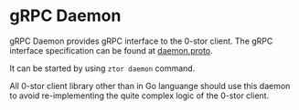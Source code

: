 # gRPC Daemon

gRPC Daemon provides gRPC interface to the 0-stor client.
The gRPC interface specification can be found at [daemon.proto](./schema/daemon.proto).

It can be started by using `ztor daemon` command.

All 0-stor client library other than in Go languange should use this daemon to avoid re-implementing the 
quite complex logic of the 0-stor client.
